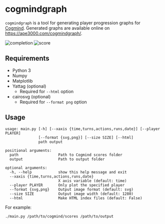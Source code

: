 # cogmindgraph
`cogmindgraph` is a tool for generating player progression graphs for
[Cogmind](http://www.gridsagegames.com/cogmind/). Generated graphs are
available online on https://ape3000.com/cogmindgraph/.

![completion](https://ape3000.com/cogmindgraph/Ape/completion.png)
![score](https://ape3000.com/cogmindgraph/Ape/score.png)

## Requirements
* Python 3
* Numpy
* Matplotlib
* Yattag (optional)
  * Required for `--html` option
* cairosvg (optional)
  * Required for `--format png` option

## Usage
```
usage: main.py [-h] [--xaxis {time,turns,actions,runs,date}] [--player PLAYER]
               [--format {svg,png}] [--size SIZE] [--html]
               path output

positional arguments:
  path                  Path to Cogmind scores folder
  output                Path to output folder

optional arguments:
  -h, --help            show this help message and exit
  --xaxis {time,turns,actions,runs,date}
                        X axis variable (default: time)
  --player PLAYER       Only plot the specified player
  --format {svg,png}    Output image format (default: svg)
  --size SIZE           Output image width (default: 1280)
  --html                Make HTML index files (default: False)
```

For example:
```
./main.py /path/to/cogmind/scores /path/to/output
```
